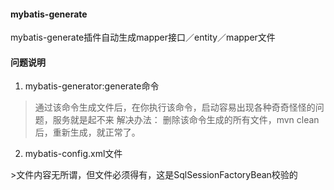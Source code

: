 #### mybatis-generate
mybatis-generate插件自动生成mapper接口／entity／mapper文件

#### 问题说明
1. mybatis-generator:generate命令
> 通过该命令生成文件后，在你执行该命令，启动容易出现各种奇奇怪怪的问题，服务就是起不来
> 解决办法：
>   删除该命令生成的所有文件，mvn clean后，重新生成，就正常了。
    
2. mybatis-config.xml文件
<property name="configLocation" value="classpath:mybatis/mybatis-config.xml"/>
>文件内容无所谓，但文件必须得有，这是SqlSessionFactoryBean校验的
